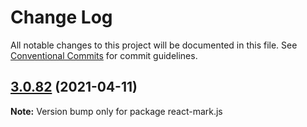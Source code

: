 # Change Log

All notable changes to this project will be documented in this file.
See [Conventional Commits](https://conventionalcommits.org) for commit guidelines.

## [3.0.82](https://github.com/appsparkler/my-storybooks/compare/v3.0.81...v3.0.82) (2021-04-11)

**Note:** Version bump only for package react-mark.js
